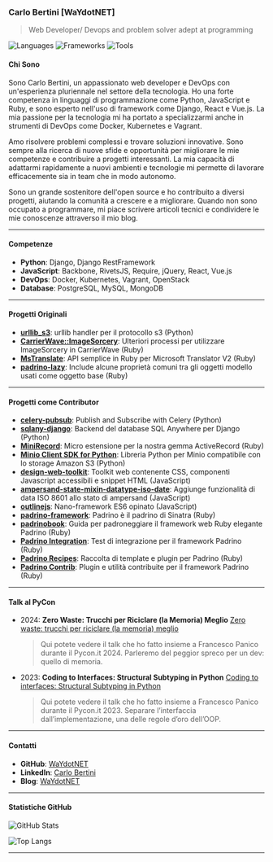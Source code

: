 ### Carlo Bertini [WaYdotNET]
>Web Developer/ Devops and problem solver adept at programming

![Languages](https://img.shields.io/badge/Languages-Python%2C%20JavaScript%2C%20Ruby-blue)
![Frameworks](https://img.shields.io/badge/Frameworks-Django%2C%20React%2C%20Vue.js-violet)
![Tools](https://img.shields.io/badge/Tools-Docker%2C%20Kubernetes%2C%20Git-orange)



#### Chi Sono
Sono Carlo Bertini, un appassionato web developer e DevOps con un'esperienza pluriennale nel settore della tecnologia. Ho una forte competenza in linguaggi di programmazione come Python, JavaScript e Ruby, e sono esperto nell'uso di framework come Django, React e Vue.js. La mia passione per la tecnologia mi ha portato a specializzarmi anche in strumenti di DevOps come Docker, Kubernetes e Vagrant.

Amo risolvere problemi complessi e trovare soluzioni innovative. Sono sempre alla ricerca di nuove sfide e opportunità per migliorare le mie competenze e contribuire a progetti interessanti. La mia capacità di adattarmi rapidamente a nuovi ambienti e tecnologie mi permette di lavorare efficacemente sia in team che in modo autonomo.

Sono un grande sostenitore dell'open source e ho contribuito a diversi progetti, aiutando la comunità a crescere e a migliorare. Quando non sono occupato a programmare, mi piace scrivere articoli tecnici e condividere le mie conoscenze attraverso il mio blog.

---

#### Competenze
- **Python**: Django, Django RestFramework
- **JavaScript**: Backbone, RivetsJS, Require, jQuery, React, Vue.js
- **DevOps**: Docker, Kubernetes, Vagrant, OpenStack
- **Database**: PostgreSQL, MySQL, MongoDB

---

#### Progetti Originali
- **[urllib_s3](https://github.com/WaYdotNET/urllib_s3)**: urllib handler per il protocollo s3 (Python)
- **[CarrierWave::ImageSorcery](https://github.com/WaYdotNET/carrierwave-imagesorcery)**: Ulteriori processi per utilizzare ImageSorcery in CarrierWave (Ruby)
- **[MsTranslate](https://github.com/WaYdotNET/ms_translate)**: API semplice in Ruby per Microsoft Translator V2 (Ruby)
- **[padrino-lazy](https://github.com/WaYdotNET/padrino-lazy)**: Include alcune proprietà comuni tra gli oggetti modello usati come oggetto base (Ruby)

---

#### Progetti come Contributor
- **[celery-pubsub](https://github.com/Mulugruntz/celery-pubsub)**: Publish and Subscribe with Celery (Python)
- **[sqlany-django](https://github.com/sqlanywhere/sqlany-django)**: Backend del database SQL Anywhere per Django (Python)
- **[MiniRecord](https://github.com/DAddYE/mini_record)**: Micro estensione per la nostra gemma ActiveRecord (Ruby)
- **[Minio Client SDK for Python](https://github.com/minio/minio-py)**: Libreria Python per Minio compatibile con lo storage Amazon S3 (Python)
- **[design-web-toolkit](https://github.com/italia/design-web-toolkit)**: Toolkit web contenente CSS, componenti Javascript accessibili e snippet HTML (JavaScript)
- **[ampersand-state-mixin-datatype-iso-date](https://github.com/WaYdotNET/ampersand-state-mixin-datatype-iso-date)**: Aggiunge funzionalità di data ISO 8601 allo stato di ampersand (JavaScript)
- **[outlinejs](https://github.com/outlinejs/outlinejs)**: Nano-framework ES6 opinato (JavaScript)
- **[padrino-framework](https://github.com/padrino/padrino-framework)**: Padrino è il padrino di Sinatra (Ruby)
- **[padrinobook](https://github.com/padrinobook/padrinobook)**: Guida per padroneggiare il framework web Ruby elegante Padrino (Ruby)
- **[Padrino Integration](https://github.com/padrino/padrino-integration)**: Test di integrazione per il framework Padrino (Ruby)
- **[Padrino Recipes](https://github.com/padrino/padrino-recipes)**: Raccolta di template e plugin per Padrino (Ruby)
- **[Padrino Contrib](https://github.com/padrino/padrino-contrib)**: Plugin e utilità contribuite per il framework Padrino (Ruby)

---


#### Talk al PyCon

- 2024: **Zero Waste: Trucchi per Riciclare (la Memoria) Meglio**
  [Zero waste: trucchi per riciclare (la memoria) meglio](https://www.waydotnet.com/posts/2024-06-16-zero-waste-trucchi-per-riciclare-la-memoria-meglio/)
  > Qui potete vedere il talk che ho fatto insieme a Francesco Panico durante il Pycon.it 2024. Parleremo del peggior spreco per un dev: quello di memoria.


- 2023: **Coding to Interfaces: Structural Subtyping in Python**
  [Coding to interfaces: Structural Subtyping in Python](https://www.waydotnet.com/posts/2024-06-15-coding-to-interfaces-structural-subtyping-in-python/)
  > Qui potete vedere il talk che ho fatto insieme a Francesco Panico durante il Pycon.it 2023. 
  > Separare l’interfaccia dall’implementazione, una delle regole d’oro dell’OOP.

---

#### Contatti
- **GitHub**: [WaYdotNET](https://github.com/WaYdotNET)
- **LinkedIn**: [Carlo Bertini](https://www.linkedin.com/in/WaYdotNET)
- **Blog**: [WaYdotNET](https://waydotnet.com/)


---
#### Statistiche GitHub
![GitHub Stats](https://github-readme-stats.vercel.app/api?username=WaYdotNET&show_icons=true&theme=radical)

![Top Langs](https://github-readme-stats.vercel.app/api/top-langs/?username=WaYdotNET&layout=compact&theme=radical)

---
